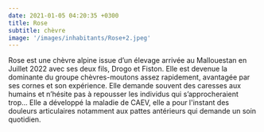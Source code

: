 ```yaml
---
date: 2021-01-05 04:20:35 +0300
title: Rose
subtitle: chèvre
image: '/images/inhabitants/Rose+2.jpeg'
---
```


Rose est une chèvre alpine issue d’un élevage arrivée au Mallouestan en Juillet 2022 avec ses deux fils, Drogo et Fiston. Elle est devenue la dominante du groupe chèvres-moutons assez rapidement, avantagée par ses cornes et son expérience. Elle demande souvent des caresses aux humains et n’hésite pas à repousser les individus qui s’approcheraient trop… Elle a développé la maladie de CAEV, elle a pour l'instant des douleurs articulaires notamment aux pattes antérieurs qui demande un soin quotidien.